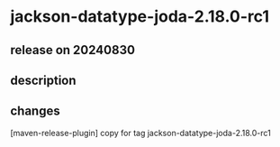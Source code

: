 # jackson-datatype-joda-2.18.0-rc1

## release on 20240830

## description

## changes

[maven-release-plugin] copy for tag jackson-datatype-joda-2.18.0-rc1

